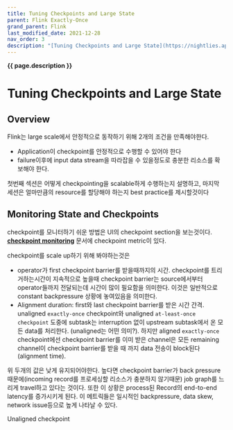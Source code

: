```yaml
---
title: Tuning Checkpoints and Large State
parent: Flink Exactly-Once
grand_parent: Flink
last_modified_date: 2021-12-28
nav_order: 3
description: "[Tuning Checkpoints and Large State](https://nightlies.apache.org/flink/flink-docs-release-1.14/docs/ops/state/large_state_tuning/) 를 번역한 글 입니다."
---
```

**{{ page.description }}**

# Tuning Checkpoints and Large State

## Overview

Flink는 large scale에서 안정적으로 동작하기 위해 2개의 조건을 만족해야한다.

- Application이 checkpoint를 안정적으로 수행할 수 있어야 한다
- failure이후에 input data stream을 따라잡을 수 있을정도로 충분한 리소스를 확보해야 한다.

첫번째 섹션은 어떻게 checkpointing을 scalable하게 수행하는지 설명하고, 마지막 세션은 얼마만큼의 resource를 할당해야 하는지 best practice를 제시할것이다

## Monitoring State and Checkpoints

checkpoint를 모니터하기 쉬운 방법은 UI의 checkpoint section을 보는것이다. [**checkpoint monitoring**](https://nightlies.apache.org/flink/flink-docs-release-1.14/docs/ops/monitoring/checkpoint_monitoring/) 문서에 checkpoint metric이 있다.

checkpoint를 scale up하기 위해 봐야하는것은

- operator가 first checkpoint barrier를 받을때까지의 시간.
checkpoint를 트리거하는시간이 지속적으로 높을때 checkpoint barrier는 source에서부터 operator들까지 전달되는데 시간이 많이 필요함을 의미한다. 이것은 일반적으로 constant backpressure 상황에 놓여있음을 의미한다.
- Alignment duration: first와 last checkpoint barrier를 받은 시간 간격.
unaligned `exactly-once` checkpoint와 unaligned `at-least-once checkpoint` 도중에 subtask는 interruption 없이 upstream subtask에서 온 모든 data를 처리한다. (unaligned는 어떤 의미?). 하지만 aligned `exactly-once` checkpoint에선 checkpoint barrier를 이미 받은 channel은 모든 remaining channel이 checkpoint barrier를 받을 때 까지 data 전송이 block된다 (alignment time).

위 두개의 값은 낮게 유지되어야한다. 높다면 checkpoint barrier가 back pressure때문에(incoming record를 프로세싱할 리소스가 충분하지 않기때문) job graph를 느리게 travel하고 있다는 것이다. 또한 이 상황은 process된 Record의 end-to-end latency를 증가시키게 된다. 이 메트릭들은 일시적인 backpressure, data skew, network issue등으로 높게 나타날 수 있다.

Unaligned checkpoint